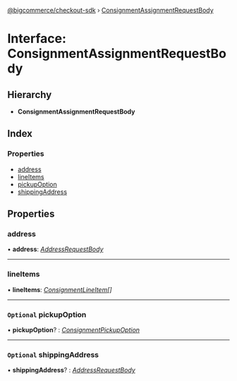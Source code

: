 [@bigcommerce/checkout-sdk](../README.md) › [ConsignmentAssignmentRequestBody](consignmentassignmentrequestbody.md)

# Interface: ConsignmentAssignmentRequestBody

## Hierarchy

* **ConsignmentAssignmentRequestBody**

## Index

### Properties

* [address](consignmentassignmentrequestbody.md#address)
* [lineItems](consignmentassignmentrequestbody.md#lineitems)
* [pickupOption](consignmentassignmentrequestbody.md#optional-pickupoption)
* [shippingAddress](consignmentassignmentrequestbody.md#optional-shippingaddress)

## Properties

###  address

• **address**: *[AddressRequestBody](addressrequestbody.md)*

___

###  lineItems

• **lineItems**: *[ConsignmentLineItem](consignmentlineitem.md)[]*

___

### `Optional` pickupOption

• **pickupOption**? : *[ConsignmentPickupOption](consignmentpickupoption.md)*

___

### `Optional` shippingAddress

• **shippingAddress**? : *[AddressRequestBody](addressrequestbody.md)*
